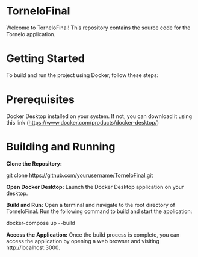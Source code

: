 # TorneloFinal

Welcome to TorneloFinal! This repository contains the source code for the Tornelo application.

# Getting Started 

To build and run the project using Docker, follow these steps:

# Prerequisites
Docker Desktop installed on your system. If not, you can download it using this link (https://www.docker.com/products/docker-desktop/)

# Building and Running
**Clone the Repository:**

git clone https://github.com/yourusername/TorneloFinal.git

**Open Docker Desktop:**
Launch the Docker Desktop application on your desktop.

**Build and Run:**
Open a terminal and navigate to the root directory of TorneloFinal.
Run the following command to build and start the application:

docker-compose up --build

**Access the Application:**
Once the build process is complete, you can access the application by opening a web browser and visiting http://localhost:3000.
